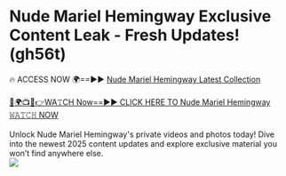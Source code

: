 # Nude Mariel Hemingway Exclusive Content Leak - Fresh Updates! (gh56t)

🔥 ACCESS NOW 🌍==►► <a href="https://tinyurl.com/2mz8nhtm" rel="nofollow">Nude Mariel Hemingway Latest Collection</a>
<br><br>
[🔴🌍📺📱👉WA𝚃CH Now==►► CLICK HERE TO Nude Mariel Hemingway 𝚆𝙰𝚃𝙲𝙷 NOW](https://tinyurl.com/2mz8nhtm)
<br><br>
Unlock Nude Mariel Hemingway's private videos and photos today! Dive into the newest 2025 content updates and explore exclusive material you won’t find anywhere else.
<br>
<a href="https://tinyurl.com/2mz8nhtm" rel="nofollow" data-target="animated-image.originalLink"><img src="https://camo.githubusercontent.com/8a4f000d20f83aca3bf7ec5f350d767afa0574a8a352519fd8cfa583a6f93a33/68747470733a2f2f692e696d6775722e636f6d2f644a486b345a712e676966" data-canonical-src="https://i.imgur.com/dJHk4Zq.gif" style="max-width: 100%; display: inline-block;" data-target="animated-image.originalImage"></a>
<br>
